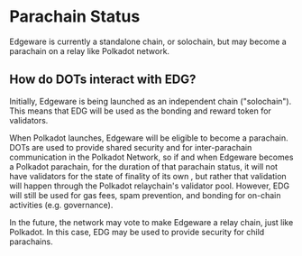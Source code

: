 # Parachain Status

Edgeware is currently a standalone chain, or solochain, but may become a parachain on a relay like Polkadot network.

## How do DOTs interact with EDG?

Initially, Edgeware is being launched as an independent chain \("solochain"\). This means that EDG will be used as the bonding and reward token for validators.

When Polkadot launches, Edgeware will be eligible to become a parachain. DOTs are used to provide shared security and for inter-parachain communication in the Polkadot Network, so if and when Edgeware becomes a Polkadot parachain, for the duration of that parachain status, it will not have validators for the state of finality of its own , but rather that validation will happen through the Polkadot relaychain's validator pool. However, EDG will still be used for gas fees, spam prevention, and bonding for on-chain activities \(e.g. governance\).

In the future, the network may vote to make Edgeware a relay chain, just like Polkadot. In this case, EDG may be used to provide security for child parachains.
